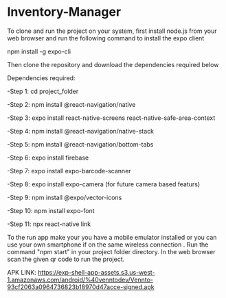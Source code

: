 # Inventory-Manager

To clone and run the project on your system, first install node.js from your web browser and run the following command to install the expo client

npm install -g expo-cli

Then clone the repository and download the dependencies required below

Dependencies required:

  -Step 1: cd project_folder
  
  -Step 2: npm install @react-navigation/native
  
  -Step 3: expo install react-native-screens react-native-safe-area-context
  
  -Step 4: npm install @react-navigation/native-stack
  
  -Step 5: npm install @react-navigation/bottom-tabs
  
  -Step 6: expo install firebase
  
  -Step 7: expo install expo-barcode-scanner
  
  -Step 8: expo install expo-camera (for future camera based featurs)
  
  -Step 9: npm install @expo/vector-icons
  
  -Step 10: npm install expo-font
  
  -Step 11: npx react-native link


To the run app make your you have a mobile emulator installed or you can use your own smartphone if on the same wireless connection .
Run the command "npm start" in your project folder directory.
In the web browser scan the given qr code to run the project.


APK LINK:
https://exp-shell-app-assets.s3.us-west-1.amazonaws.com/android/%40venntodev/Vennto-93cf2063a0964736823b18970d47acce-signed.apk

